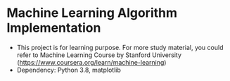 # Machine Learning Algorithm Implementation

- This project is for learning purpose. For more study material, you could refer to Machine Learning Course by Stanford University (https://www.coursera.org/learn/machine-learning)
- Dependency: Python 3.8, matplotlib

